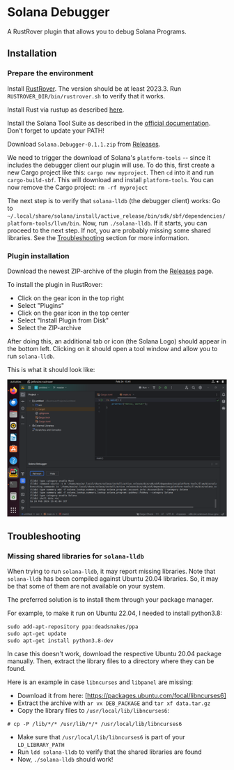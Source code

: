 # Solana Debugger

<!-- Plugin description -->
A RustRover plugin that allows you to debug Solana Programs.
<!-- Plugin description end -->

## Installation

### Prepare the environment

Install [RustRover](https://www.jetbrains.com/rust/nextversion/). The version should be at least 2023.3. Run `RUSTROVER_DIR/bin/rustrover.sh` to verify that it works.

Install Rust via rustup as described [here](https://www.rust-lang.org/tools/install).

Install the Solana Tool Suite as described in the [official documentation](https://docs.solanalabs.com/cli/install). Don't forget to update your PATH!

Download `Solana.Debugger-0.1.1.zip` from [Releases](https://github.com/maxims94/solana-debugger/releases/tag/v0.1.1).

We need to trigger the download of Solana's `platform-tools` -- since it includes the debugger client our plugin will use. To do this, first create a new Cargo project like this: `cargo new myproject`. Then `cd` into it and run `cargo-build-sbf`. This will download and install `platform-tools`. You can now remove the Cargo project: `rm -rf myproject`

The next step is to verify that `solana-lldb` (the debugger client) works: Go to `~/.local/share/solana/install/active_release/bin/sdk/sbf/dependencies/platform-tools/llvm/bin`. Now, run `./solana-lldb`. If it starts, you can proceed to the next step. If not, you are probably missing some shared libraries. See the [Troubleshooting](#troubleshooting) section for more information.

### Plugin installation

Download the newest ZIP-archive of the plugin from the [Releases](https://github.com/maxims94/solana-debugger/releases/tag/v0.1.1) page.

To install the plugin in RustRover:

- Click on the gear icon in the top right
- Select "Plugins"
- Click on the gear icon in the top center
- Select "Install Plugin from Disk"
- Select the ZIP-archive

After doing this, an additional tab or icon (the Solana Logo) should appear in the bottom left. Clicking on it should open a tool window and allow you to run `solana-lldb`.

This is what it should look like:

![Screenshot](/docs/screenshot.png)

## Troubleshooting

### Missing shared libraries for `solana-lldb`

When trying to run `solana-lldb`, it may report missing libraries. Note that `solana-lldb` has been compiled against Ubuntu 20.04 libraries. So, it may be that some of them are not available on your system.

The preferred solution is to install them through your package manager.

For example, to make it run on Ubuntu 22.04, I needed to install python3.8:
```
sudo add-apt-repository ppa:deadsnakes/ppa
sudo apt-get update
sudo apt-get install python3.8-dev
```

In case this doesn't work, download the respective Ubuntu 20.04 package manually. Then, extract the library files to a directory where they can be found.

Here is an example in case `libncurses` and `libpanel` are missing:

- Download it from here: [https://packages.ubuntu.com/focal/libncurses6]
- Extract the archive with `ar vx DEB_PACKAGE` and `tar xf data.tar.gz`
- Copy the library files to `/usr/local/lib/libncurses6`:
```
# cp -P /lib/*/* /usr/lib/*/* /usr/local/lib/libncurses6
```
- Make sure that `/usr/local/lib/libncurses6` is part of your `LD_LIBRARY_PATH`
- Run `ldd solana-lldb` to verify that the shared libraries are found
- Now, `./solana-lldb` should work!
